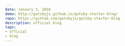 ```yaml
---
date: January 3, 2018
demo: http://gatsbyjs.github.io/gatsby-starter-blog/
repo: https://github.com/gatsbyjs/gatsby-starter-blog
description: official blog
tags:
- official
- blog
---
```

